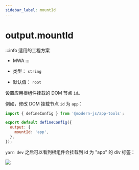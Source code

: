 ```yaml
---
sidebar_label: mountId
---
```


# output.mountId

:::info 适用的工程方案
* MWA
:::

* 类型： `string`
* 默认值： `root`

设置应用根组件挂载的 DOM 节点 `id`。

例如，修改 DOM 挂载节点 `id` 为 `app`：

```js title="modern.config.js"
import { defineConfig } from '@modern-js/app-tools';

export default defineConfig({
  output: {
    mountId: 'app',
  },
});
```

`yarn dev` 之后可以看到根组件会挂载到 id 为 "app" 的 div 标签：

![](https://lf3-static.bytednsdoc.com/obj/eden-cn/aphqeh7uhohpquloj/modern-js/docs/output-mount-id.png)



